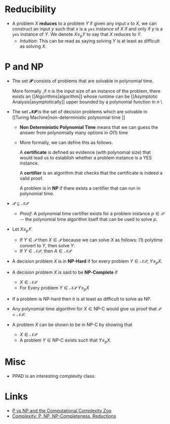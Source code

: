 # Reducibility
* A problem $X$ **reduces** to a problem $Y$ if given any input $x$ to $X$, we can construct an input $y$ such that $x$ is a `yes` instance of $X$ if and only if $y$ is a `yes` instance of $Y$. We denote $X\le_p Y$ to say that $X$ reduces to $Y$. 
	* *Intuition*: This can be read as saying solving $Y$ is at least as difficult as solving $X$.

# P and NP
* The set **$\mathcal{P}$** consists of problems that are solvable in polynomial time. 
  
  More formally ,if $n$ is the input size of an instance of the problem, there exists an [[Algorithms|algorithm]] whose runtime can be [[Asymptotic Analysis|asymptotically]] upper bounded by a polynomial function in $n$
\
* The set **$\mathcal{NP}$** is the set of decision problems which are solvable in [[Turing Machine|non-deterministic polynomial time ]]
	* **Non Deterministic Polynomial Time** means that we can guess the answer from polynomially many options in $O(1)$ time
	* More formally, we can define this as follows.
	  
	  A **certificate** is defined as evidence (with polynomial size) that would lead us to establish whether a problem instance is a YES instance.
	  
	  A **certifier** is an algorithm that checks that the certificate is indeed a valid proof.
	  
	  A problem is in **NP** if there exists a certifier that can run in polynomial time.

* $\mathcal{P} \subseteq \mathcal{NP}$ 
	* *Proof*: A polynomial time certifier exists for a problem instance $p\in \mathcal{P}$ -- the polynomial time algorithm itself that can be used to solve $p$.

* Let $X\le_p Y$.
	* If $Y\in \mathcal{P}$ then $X\in \mathcal{P}$ because we can solve $X$ as follows: (1) polytime convert to $Y$, then solve $Y$.
	* If $Y\in \mathcal{NP}$, then $A\in \mathcal{NP}$

* A decision problem $X$ is in  **NP-Hard** if for every problem $Y\in \mathcal{NP}$,  $Y \le _p X$. 
* A decision problem $X$ is said to be **NP-Complete** if 
	* $X\in \mathcal{NP}$
	* For Every problem $Y\in \mathcal{NP}$ $Y\le _p X$

* If a problem is NP-hard then it is at least as difficult to solve as NP.
* Any polynomial time algorithm for $X\in \text{NP-C}$ would give us proof that $\mathcal{P} = \mathcal{NP}$.
* A problem $X$ can be shown to be in NP-C by showing that
	* $X\in \mathcal{NP}$
	* A problem $Y\in \text{NP-C}$ exists such that $Y\le _p X$.  

# Misc
* PPAD is an interesting complexity class. 
# Links
* [P vs NP and the Computational Complexity Zoo](https://www.youtube.com/watch?v=YX40hbAHx3s)
* [Complexity: P, NP, NP-Completeness, Reductions](https://www.youtube.com/watch?v=eHZifpgyH_4)